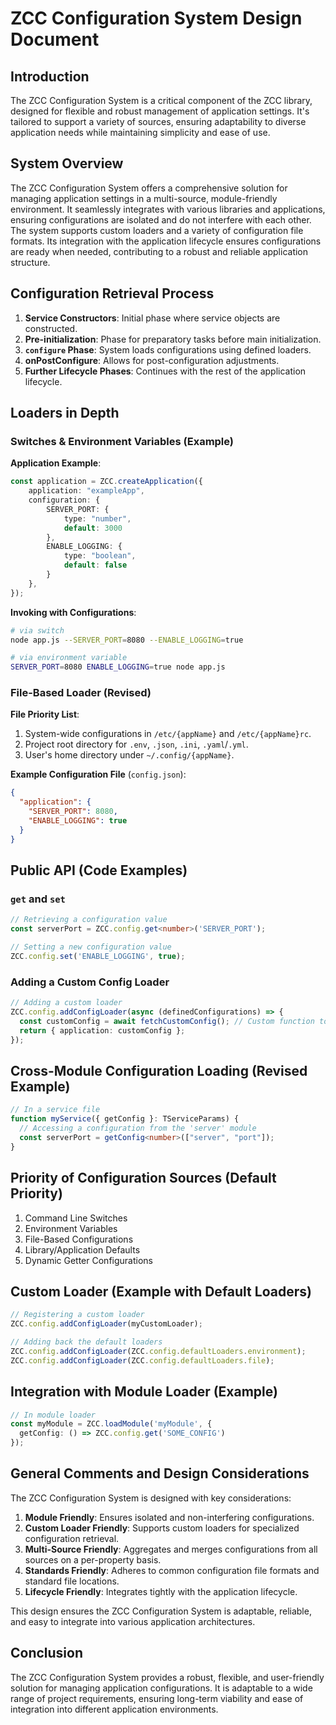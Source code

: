 # ZCC Configuration System Design Document

## Introduction

The ZCC Configuration System is a critical component of the ZCC library, designed for flexible and robust management of application settings. It's tailored to support a variety of sources, ensuring adaptability to diverse application needs while maintaining simplicity and ease of use.

## System Overview

The ZCC Configuration System offers a comprehensive solution for managing application settings in a multi-source, module-friendly environment. It seamlessly integrates with various libraries and applications, ensuring configurations are isolated and do not interfere with each other. The system supports custom loaders and a variety of configuration file formats. Its integration with the application lifecycle ensures configurations are ready when needed, contributing to a robust and reliable application structure.

## Configuration Retrieval Process

1. **Service Constructors**: Initial phase where service objects are constructed.
2. **Pre-initialization**: Phase for preparatory tasks before main initialization.
3. **`configure` Phase**: System loads configurations using defined loaders.
4. **onPostConfigure**: Allows for post-configuration adjustments.
5. **Further Lifecycle Phases**: Continues with the rest of the application lifecycle.

## Loaders in Depth

### Switches & Environment Variables (Example)

**Application Example**:

```typescript
const application = ZCC.createApplication({
    application: "exampleApp",
    configuration: {
        SERVER_PORT: {
            type: "number",
            default: 3000
        },
        ENABLE_LOGGING: {
            type: "boolean",
            default: false
        }
    },
});
```

**Invoking with Configurations**:

```bash
# via switch
node app.js --SERVER_PORT=8080 --ENABLE_LOGGING=true

# via environment variable
SERVER_PORT=8080 ENABLE_LOGGING=true node app.js
```

### File-Based Loader (Revised)

**File Priority List**:

1. System-wide configurations in `/etc/{appName}` and `/etc/{appName}rc`.
2. Project root directory for `.env`, `.json`, `.ini`, `.yaml`/`.yml`.
3. User's home directory under `~/.config/{appName}`.

**Example Configuration File** (`config.json`):

```json
{
  "application": {
    "SERVER_PORT": 8080,
    "ENABLE_LOGGING": true
  }
}
```

## Public API (Code Examples)

### `get` and `set`

```typescript
// Retrieving a configuration value
const serverPort = ZCC.config.get<number>('SERVER_PORT');

// Setting a new configuration value
ZCC.config.set('ENABLE_LOGGING', true);
```

### Adding a Custom Config Loader

```typescript
// Adding a custom loader
ZCC.config.addConfigLoader(async (definedConfigurations) => {
  const customConfig = await fetchCustomConfig(); // Custom function to fetch config
  return { application: customConfig };
});
```

## Cross-Module Configuration Loading (Revised Example)

```typescript
// In a service file
function myService({ getConfig }: TServiceParams) {
  // Accessing a configuration from the 'server' module
  const serverPort = getConfig<number>(["server", "port"]);
}
```

## Priority of Configuration Sources (Default Priority)

1. Command Line Switches
2. Environment Variables
3. File-Based Configurations
4. Library/Application Defaults
5. Dynamic Getter Configurations

## Custom Loader (Example with Default Loaders)

```typescript
// Registering a custom loader
ZCC.config.addConfigLoader(myCustomLoader);

// Adding back the default loaders
ZCC.config.addConfigLoader(ZCC.config.defaultLoaders.environment);
ZCC.config.addConfigLoader(ZCC.config.defaultLoaders.file);
```

## Integration with Module Loader (Example)

```typescript
// In module loader
const myModule = ZCC.loadModule('myModule', {
  getConfig: () => ZCC.config.get('SOME_CONFIG')
});
```

## General Comments and Design Considerations

The ZCC Configuration System is designed with key considerations:

1. **Module Friendly**: Ensures isolated and non-interfering configurations.
2. **Custom Loader Friendly**: Supports custom loaders for specialized configuration retrieval.
3. **Multi-Source Friendly**: Aggregates and merges configurations from all sources on a per-property basis.
4. **Standards Friendly**: Adheres to common configuration file formats and standard file locations.
5. **Lifecycle Friendly**: Integrates tightly with the application lifecycle.

This design ensures the ZCC Configuration System is adaptable, reliable, and easy to integrate into various application architectures.

## Conclusion

The ZCC Configuration System provides a robust, flexible, and user-friendly solution for managing application configurations. It is adaptable to a wide range of project requirements, ensuring long-term viability and ease of integration into different application environments.
